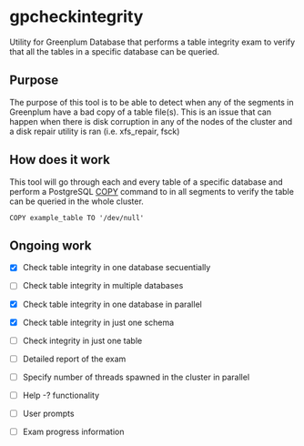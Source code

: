 # gpcheckintegrity
Utility for Greenplum Database that performs a table integrity exam to verify that all the tables in a specific database can be queried. 

## Purpose
The purpose of this tool is to be able to detect when any of the segments in Greenplum have a bad copy of a table file(s). This is an issue that can happen when there is disk corruption in any of the nodes of the cluster and a disk repair utility is ran (i.e. xfs_repair, fsck)

## How does it work
This tool will go through each and every table of a specific database and perform a PostgreSQL [COPY](http://www.postgresql.org/docs/9.1/static/sql-copy.html) command to in all segments to verify the table can be queried in the whole cluster. 

```
COPY example_table TO '/dev/null'
```

## Ongoing work
- [x] Check table integrity in one database secuentially
- [ ] Check table integrity in multiple databases
- [x] Check table integrity in one database in parallel
- [x] Check table integrity in just one schema
- [ ] Check integrity in just one table
- [ ] Detailed report of the exam
- [ ] Specify number of threads spawned in the cluster in parallel
- [ ] Help -? functionality
- [ ] User prompts
- [ ] Exam progress information




